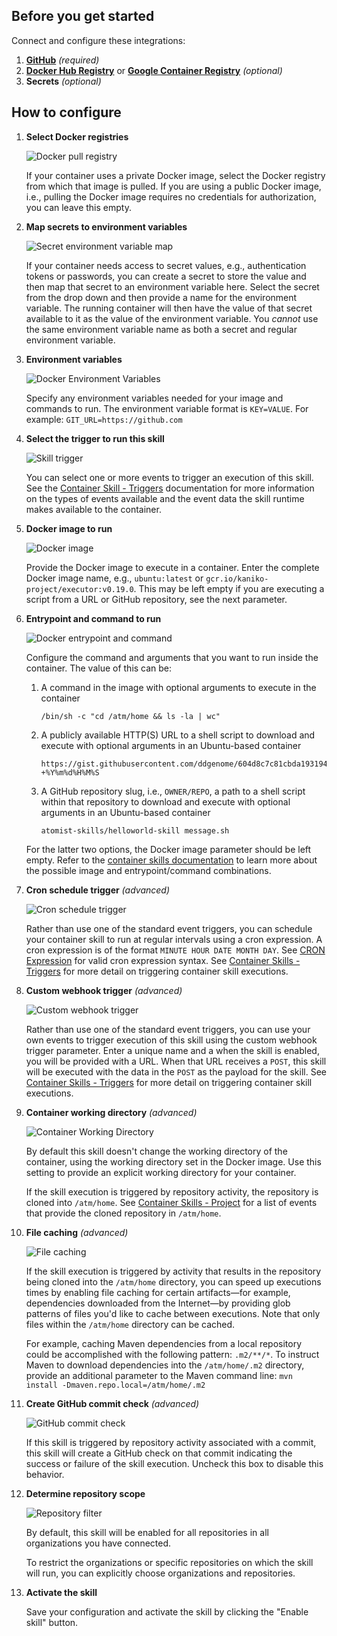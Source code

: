 ## Before you get started

Connect and configure these integrations:

1.  [**GitHub**](https://go.atomist.com/catalog/integration/github "GitHub Integration")
    _(required)_
1.  [**Docker Hub Registry**](https://go.atomist.com/catalog/integration/docker-hub "Docker Hub Registry")
    or
    [**Google Container Registry**](https://go.atomist.com/catalog/integration/google-container-registry "Google Container Registry (GCR)")
    _(optional)_
1.  **Secrets** _(optional)_

## How to configure

1.  **Select Docker registries**

    ![Docker pull registry](docs/images/docker-registries.png)

    If your container uses a private Docker image, select the Docker registry
    from which that image is pulled. If you are using a public Docker image,
    i.e., pulling the Docker image requires no credentials for authorization,
    you can leave this empty.

1.  **Map secrets to environment variables**

    ![Secret environment variable map](docs/images/secret-map.png)

    If your container needs access to secret values, e.g., authentication tokens
    or passwords, you can create a secret to store the value and then map that
    secret to an environment variable here. Select the secret from the drop down
    and then provide a name for the environment variable. The running container
    will then have the value of that secret available to it as the value of the
    environment variable. You _cannot_ use the same environment variable name as
    both a secret and regular environment variable.

1.  **Environment variables**

    ![Docker Environment Variables](docs/images/env-vars.png)

    Specify any environment variables needed for your image and commands to run.
    The environment variable format is `KEY=VALUE`. For example:
    `GIT_URL=https://github.com`

1.  **Select the trigger to run this skill**

    ![Skill trigger](docs/images/trigger.png)

    You can select one or more events to trigger an execution of this skill. See
    the
    [Container Skill - Triggers](https://docs.atomist.com/authoring/container-skills/#triggers)
    documentation for more information on the types of events available and the
    event data the skill runtime makes available to the container.

1.  **Docker image to run**

    ![Docker image](docs/images/docker-image.png)

    Provide the Docker image to execute in a container. Enter the complete
    Docker image name, e.g., `ubuntu:latest` or
    `gcr.io/kaniko-project/executor:v0.19.0`. This may be left empty if you are
    executing a script from a URL or GitHub repository, see the next parameter.

1.  **Entrypoint and command to run**

    ![Docker entrypoint and command](docs/images/entrypoint-command.png)

    Configure the command and arguments that you want to run inside the
    container. The value of this can be:

    1.  A command in the image with optional arguments to execute in the
        container

            /bin/sh -c "cd /atm/home && ls -la | wc"

    1.  A publicly available HTTP(S) URL to a shell script to download and
        execute with optional arguments in an Ubuntu-based container

            https://gist.githubusercontent.com/ddgenome/604d8c7c81cbda1931941560ce27ac1d/raw/6ee44891ac1616f56f94d1d0c1ab8780abf91cea/gistfile1.txt +%Y%m%d%H%M%S

    1.  A GitHub repository slug, i.e., `OWNER/REPO`, a path to a shell script
        within that repository to download and execute with optional arguments
        in an Ubuntu-based container

            atomist-skills/helloworld-skill message.sh

    For the latter two options, the Docker image parameter should be left empty.
    Refer to the
    [container skills documentation](https://docs.atomist.com/authoring/container-skills/#running-commands "Atomist Container Skills Documentation - Running Commands")
    to learn more about the possible image and entrypoint/command combinations.

1.  **Cron schedule trigger** _(advanced)_

    ![Cron schedule trigger](docs/images/cron-schedule.png)

    Rather than use one of the standard event triggers, you can schedule your
    container skill to run at regular intervals using a cron expression. A cron
    expression is of the format `MINUTE HOUR DATE MONTH DAY`. See
    [CRON Expression](https://en.wikipedia.org/wiki/Cron#CRON_expression) for
    valid cron expression syntax. See
    [Container Skills - Triggers](https://docs.atomist.com/authoring/container-skills/#triggers)
    for more detail on triggering container skill executions.

1.  **Custom webhook trigger** _(advanced)_

    ![Custom webhook trigger](docs/images/custom-webhook.png)

    Rather than use one of the standard event triggers, you can use your own
    events to trigger execution of this skill using the custom webhook trigger
    parameter. Enter a unique name and a when the skill is enabled, you will be
    provided with a URL. When that URL receives a `POST`, this skill will be
    executed with the data in the `POST` as the payload for the skill. See
    [Container Skills - Triggers](https://docs.atomist.com/authoring/container-skills/#triggers)
    for more detail on triggering container skill executions.

1.  **Container working directory** _(advanced)_

    ![Container Working Directory](docs/images/working-dir.png)

    By default this skill doesn't change the working directory of the container,
    using the working directory set in the Docker image. Use this setting to
    provide an explicit working directory for your container.

    If the skill execution is triggered by repository activity, the repository
    is cloned into `/atm/home`. See
    [Container Skills - Project](https://docs.atomist.com/authoring/container-skills/#project)
    for a list of events that provide the cloned repository in `/atm/home`.

1.  **File caching** _(advanced)_

    ![File caching](docs/images/file-cache.png)

    If the skill execution is triggered by activity that results in the
    repository being cloned into the `/atm/home` directory, you can speed up
    executions times by enabling file caching for certain artifacts&mdash;for
    example, dependencies downloaded from the Internet&mdash;by providing glob
    patterns of files you'd like to cache between executions. Note that only
    files within the `/atm/home` directory can be cached.

    For example, caching Maven dependencies from a local repository could be
    accomplished with the following pattern: `.m2/**/*`. To instruct Maven to
    download dependencies into the `/atm/home/.m2` directory, provide an
    additional parameter to the Maven command line:
    `mvn install -Dmaven.repo.local=/atm/home/.m2`

1.  **Create GitHub commit check** _(advanced)_

    ![GitHub commit check](docs/images/commit-check.png)

    If this skill is triggered by repository activity associated with a commit,
    this skill will create a GitHub check on that commit indicating the success
    or failure of the skill execution. Uncheck this box to disable this
    behavior.

1.  **Determine repository scope**

    ![Repository filter](docs/images/repo-filter.png)

    By default, this skill will be enabled for all repositories in all
    organizations you have connected.

    To restrict the organizations or specific repositories on which the skill
    will run, you can explicitly choose organizations and repositories.

1.  **Activate the skill**

    Save your configuration and activate the skill by clicking the "Enable
    skill" button.
